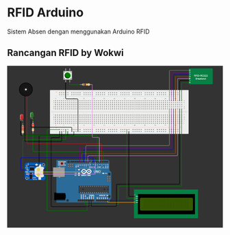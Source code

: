 # RFID Arduino 
Sistem Absen dengan menggunakan Arduino RFID 

## Rancangan RFID by Wokwi
![Image](https://github.com/skrulleps/RFIDAbsen-Arduino/blob/main/SC-ArduinoRFID.png)
